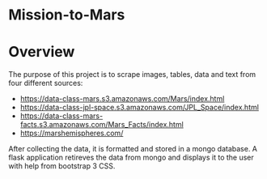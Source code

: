 # Mission-to-Mars
 
# Overview 
The purpose of this project is to scrape images, tables, data and text from four different sources:
 - https://data-class-mars.s3.amazonaws.com/Mars/index.html
 - https://data-class-jpl-space.s3.amazonaws.com/JPL_Space/index.html
 - https://data-class-mars-facts.s3.amazonaws.com/Mars_Facts/index.html
 - https://marshemispheres.com/

After collecting the data, it is formatted and stored in a mongo database.  A flask application retireves the data from mongo and displays it to the user with help from bootstrap 3 CSS.
